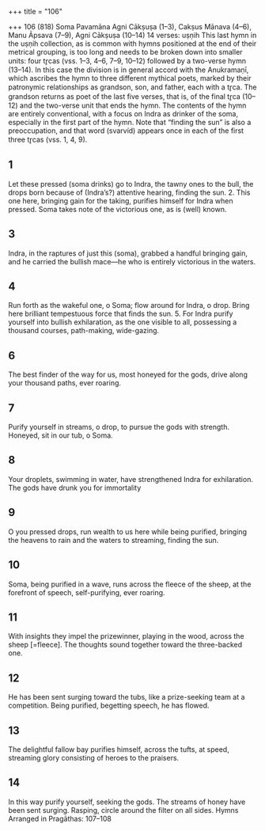 +++
title = "106"

+++
106 (818) Soma Pavamāna
Agni Cākṣuṣa (1–3), Cakṣus Mānava (4–6), Manu Āpsava (7–9), Agni Cākṣuṣa (10–14) 14 verses: uṣṇih
This last hymn in the uṣṇih collection, as is common with hymns positioned at  the end of their metrical grouping, is too long and needs to be broken down into  smaller units: four tr̥cas (vss. 1–3, 4–6, 7–9, 10–12) followed by a two-verse hymn  (13–14). In this case the division is in general accord with the Anukramaṇī, which  ascribes the hymn to three different mythical poets, marked by their patronymic  relationships as grandson, son, and father, each with a tr̥ca. The grandson returns  as poet of the last five verses, that is, of the final tr̥ca (10–12) and the two-verse unit  that ends the hymn.
The contents of the hymn are entirely conventional, with a focus on Indra as  drinker of the soma, especially in the first part of the hymn. Note that “finding the  sun” is also a preoccupation, and that word (svarvíd) appears once in each of the  first three tr̥cas (vss. 1, 4, 9).
## 1
Let these pressed (soma drinks) go to Indra, the tawny ones to the bull, the drops born because of (Indra’s?) attentive hearing, finding the sun. 2. This one here, bringing gain for the taking, purifies himself for Indra  when pressed.
Soma takes note of the victorious one, as is (well) known.
## 3
Indra, in the raptures of just this (soma), grabbed a handful
bringing gain,
and he carried the bullish mace—he who is entirely victorious in the waters.
## 4
Run forth as the wakeful one, o Soma; flow around for Indra, o drop. Bring here brilliant tempestuous force that finds the sun. 5. For Indra purify yourself into bullish exhilaration, as the one visible  to all,
possessing a thousand courses, path-making, wide-gazing.
## 6
The best finder of the way for us, most honeyed for the gods,
drive along your thousand paths, ever roaring.
## 7
Purify yourself in streams, o drop, to pursue the gods with strength. Honeyed, sit in our tub, o Soma.
## 8
Your droplets, swimming in water, have strengthened Indra for
exhilaration.
The gods have drunk you for immortality
## 9
O you pressed drops, run wealth to us here while being purified,
bringing the heavens to rain and the waters to streaming, finding
the sun.
## 10
Soma, being purified in a wave, runs across the fleece of the sheep, at the forefront of speech, self-purifying, ever roaring.
## 11
With insights they impel the prizewinner, playing in the wood, across  the sheep [=fleece].
The thoughts sound together toward the three-backed one.
## 12
He has been sent surging toward the tubs, like a prize-seeking team at a  competition.
Being purified, begetting speech, he has flowed.
## 13
The delightful fallow bay purifies himself, across the tufts, at speed, streaming glory consisting of heroes to the praisers.
## 14
In this way purify yourself, seeking the gods. The streams of honey have  been sent surging.
Rasping, circle around the filter on all sides.
Hymns Arranged in Pragāthas: 107–108